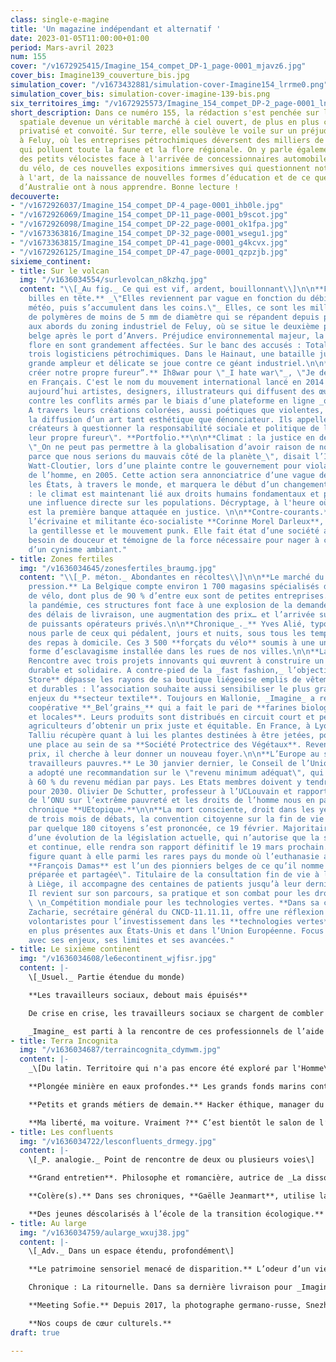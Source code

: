 ```yaml
---
class: single-e-magine
title: 'Un magazine indépendant et alternatif '
date: 2023-01-05T11:00:00+01:00
period: Mars-avril 2023
num: 155
cover: "/v1672925415/Imagine_154_compet_DP-1_page-0001_mjavz6.jpg"
cover_bis: Imagine139_couverture_bis.jpg
simulation_cover: "/v1673432881/simulation-cover-Imagine154_lrrme0.png"
simulation_cover_bis: simulation-cover-imagine-139-bis.png
six_territoires_img: "/v1672925573/Imagine_154_compet_DP-2_page-0001_ln3pme.jpg"
short_description: Dans ce numéro 155, la rédaction s'est penchée sur la conquête
  spatiale devenue un véritable marché à ciel ouvert, de plus en plus commercialisé,
  privatisé et convoité. Sur terre, elle soulève le voile sur un préjudice environnemental
  à Feluy, où les entreprises pétrochimiques déversent des milliers de mini-billes
  qui polluent toute la faune et la flore régionale. On y parle également des difficultés
  des petits vélocistes face à l'arrivée de concessionnaires automobiles sur le marché
  du vélo, de ces nouvelles expositions immersives qui questionnent notre rapport
  à l'art, de la naissance de nouvelles formes d’éducation et de ce que les Aborigènes
  d’Australie ont à nous apprendre. Bonne lecture !
decouverte:
- "/v1672926037/Imagine_154_compet_DP-4_page-0001_ihb0le.jpg"
- "/v1672926069/Imagine_154_compet_DP-11_page-0001_b9scot.jpg"
- "/v1672926098/Imagine_154_compet_DP-22_page-0001_ok1fpa.jpg"
- "/v1673363816/Imagine_154_compet_DP-32_page-0001_wsegu1.jpg"
- "/v1673363815/Imagine_154_compet_DP-41_page-0001_g4kcvx.jpg"
- "/v1672926125/Imagine_154_compet_DP-47_page-0001_qzpzjb.jpg"
sixieme_continent:
- title: Sur le volcan
  img: "/v1636034554/surlevolcan_n8kzhq.jpg"
  content: "\\[_Au fig._ Ce qui est vif, ardent, bouillonnant\\]\n\n**Feluy : la pétrochimie
    billes en tête.** _\"Elles reviennent par vague en fonction du débit et de la
    météo, puis s’accumulent dans les coins.\"_ Elles, ce sont les milliers de billes
    de polymères de moins de 5 mm de diamètre qui se répandent depuis plus de 15 ans
    aux abords du zoning industriel de Feluy, où se situe le deuxième pôle pétrochimique
    belge après le port d’Anvers. Préjudice environnemental majeur, la faune et la
    flore en sont grandement affectées. Sur le banc des accusés : TotalEnergies et
    trois logisticiens pétrochimiques. Dans le Hainaut, une bataille juridique de
    grande ampleur et délicate se joue contre ce géant industriel.\n\n**“Laissez-nous
    créer notre propre fureur”.** Ih8war pour \"_I hate war\"_, \"Je déteste la guerre\"
    en Français. C'est le nom du mouvement international lancé en 2014 qui rassemble
    aujourd’hui artistes, designers, illustrateurs qui diffusent des œuvres engagées
    contre les conflits armés par le biais d’une plateforme en ligne _open source._
    A travers leurs créations colorées, aussi poétiques que violentes, ils défendent
    la diffusion d’un art tant esthétique que dénonciateur. Ils appellent ainsi les
    créateurs à questionner la responsabilité sociale et politique de l’art et à \"créer
    leur propre fureur\". **Portfolio.**\n\n**Climat : la justice en dernier recours.**
    \"_On ne peut pas permettre à la globalisation d’avoir raison de nos traditions
    parce que nous serions du mauvais côté de la planète_\", disait l’Inuite Sheila
    Watt-Cloutier, lors d’une plainte contre le gouvernement pour violation des droits
    de l’homme, en 2005. Cette action sera annonciatrice d’une vague de procès contre
    les États, à travers le monde, et marquera le début d’un changement de conception
    : le climat est maintenant lié aux droits humains fondamentaux et possède donc
    une influence directe sur les populations. Décryptage, à l'heure où BNP Paribas
    est la première banque attaquée en justice. \n\n**Contre-courants.** Dans sa **chronique**,
    l’écrivaine et militante éco-socialiste **Corinne Morel Darleux**, met en lien
    la gentillesse et le mouvement punk. Elle fait état d’une société ayant cruellement
    besoin de douceur et témoigne de la force nécessaire pour nager à contre-courant
    d’un cynisme ambiant."
- title: Zones fertiles
  img: "/v1636034645/zonesfertiles_braumg.jpg"
  content: "\\[_P. méton._ Abondantes en récoltes\\]\n\n**Le marché du cycle sous
    pression.** La Belgique compte environ 1 700 magasins spécialisés dans la vente
    de vélo, dont plus de 90 % d’entre eux sont de petites entreprises. Mais depuis
    la pandémie, ces structures font face à une explosion de la demande, un allongement
    des délais de livraison, une augmentation des prix… et l’arrivée sur le marché
    de puissants opérateurs privés.\n\n**Chronique_._** Yves Alié, typographe et imprimeur,
    nous parle de ceux qui pédalent, jours et nuits, sous tous les temps, pour livrer
    des repas à domicile. Ces 3 500 **forçats du vélo** soumis à une une nouvelle
    forme d’esclavagisme installée dans les rues de nos villes.\n\n**Lanceurs d’avenir.**
    Rencontre avec trois projets innovants qui œuvrent à construire un monde plus
    durable et solidaire. A contre-pied de la _fast fashion,_ l’objectif de **WeCo
    Store** dépasse les rayons de sa boutique liégeoise emplis de vêtements éthiques
    et durables : l’association souhaite aussi sensibiliser le plus grand nombre aux
    enjeux du **secteur textile**. Toujours en Wallonie, _Imagine_ a rencontré la
    coopérative **_Bel’grains_** qui a fait le pari de **farines biologiques, artisanales
    et locales**. Leurs produits sont distribués en circuit court et permettent aux
    agriculteurs d’obtenir un prix juste et équitable. En France, à Lyon, Nicolas
    Talliu récupère quant à lui les plantes destinées à être jetées, pour leur faire
    une place au sein de sa **Société Protectrice des Végétaux**. Revendues à petits
    prix, il cherche à leur donner un nouveau foyer.\n\n**L’Europe au secours des
    travailleurs pauvres.** Le 30 janvier dernier, le Conseil de l’Union Européenne
    a adopté une recommandation sur le \"revenu minimum adéquat\", qui correspond
    à 60 % du revenu médian par pays. Les Etats membres doivent y tendre au plus tard
    pour 2030. Olivier De Schutter, professeur à l’UCLouvain et rapporteur spécial
    de l’ONU sur l’extrême pauvreté et les droits de l’homme nous en parle dans sa
    chronique **UEtopique.**\n\n**La mort consciente, droit dans les yeux.** Au terme
    de trois mois de débats, la convention citoyenne sur la fin de vie menée en France
    par quelque 180 citoyens s’est prononcée, ce 19 février. Majoritairement en faveur
    d’une évolution de la législation actuelle, qui n’autorise que la sédation profonde
    et continue, elle rendra son rapport définitif le 19 mars prochain. La Belgique
    figure quant à elle parmi les rares pays du monde où l’euthanasie active est dépénalisée.
    **François Damas** est l’un des pionniers belges de ce qu’il nomme la mort \"programmée,
    préparée et partagée\". Titulaire de la consultation fin de vie à la Citadelle
    à Liège, il accompagne des centaines de patients jusqu’à leur dernier souffle.
    Il revient sur son parcours, sa pratique et son combat pour les droits des patients.\n\n**_
    \ \n_Compétition mondiale pour les technologies vertes. **Dans sa chronique, Arnaud
    Zacharie, secrétaire général du CNCD-11.11.11, offre une réflexion sur les politiques
    volontaristes pour l’investissement dans les **technologies vertes**, de plus
    en plus présentes aux États-Unis et dans l’Union Européenne. Focus sur ce marché
    avec ses enjeux, ses limites et ses avancées."
- title: Le sixième continent
  img: "/v1636034608/le6econtinent_wjfisr.jpg"
  content: |-
    \[_Usuel._ Partie étendue du monde)

    **Les travailleurs sociaux, debout mais épuisés**

    De crise en crise, les travailleurs sociaux se chargent de combler de trop nombreuses brèches avec des moyens souvent dérisoires, à tel point que leur métier se vide parfois de son sens. Personnel épuisé ou démissionnaire, surcharge administrative, pénurie de travailleurs, difficulté de financement des structures… Le système craque de partout sur fond de précarité grandissante et de carences collectives.

    _Imagine_ est parti à la rencontre de ces professionnels de l’aide et de l’accueil et consacre un dossier de vingt pages à ce que traverse leur secteur.
- title: Terra Incognita
  img: "/v1636034687/terraincognita_cdymwm.jpg"
  content: |-
    _\[Du latin. Territoire qui n'a pas encore été exploré par l'Homme\]_

    **Plongée minière en eaux profondes.** Les grands fonds marins contiennent des minerais mais faut-il les prélever ? A quel prix ? Avec quels impacts sur les écosystèmes ? Au service de quelle activité industrielle en devenir ? Les questions que pose l’extraction minière des fonds marins sont majeures. De Clarion-Clipperton, dans l’océan Pacifique, au 16 rue de la Loi, à Bruxelles, _Imagine_ s’est immergé dans ce secteur encore peu connu qui soulève nombre de questions au niveau scientifique, juridique et économique. Le tout, alors que la Belgique est à l’avant-plan dans ce dossier miné… tout en se positionnant comme un ‘’blue leader’’. Une enquête soutenue par le Fonds pour le Journalisme.

    **Petits et grands métiers de demain.** Hacker éthique, manager du bonheur, défenseur des droits robotiques, fermier urbain… La transition écologique et sociale promet de transformer en profondeur le marché de l’emploi : des métiers vont disparaître, d’autres seront créés. D’autres encore seront transformés, au fil de l’évolution des compétences. Encore faut-il que la formation et le soutien des pouvoirs publics suivent.

    **Ma liberté, ma voiture. Vraiment ?** C’est bientôt le salon de l’Auto et notre chroniqueur, Yves Allié, s’interroge sur les mensonges de l’industrie, qui vend depuis plus d’un demi-siècle l’image de la voiture comme symbole de liberté.
- title: Les confluents
  img: "/v1636034722/lesconfluents_drmegy.jpg"
  content: |-
    \[_P. analogie._ Point de rencontre de deux ou plusieurs voies\]

    **Grand entretien**. Philosophe et romancière, autrice de _La dissociation_ paru au Seuil cet automne, Nadia Yala Kisukidi aime explorer les brèches et les imaginaires qui traversent les diasporas africaines en Europe. Inspirée par une bibliothèque philosophique et militante, elle se nourrit de l’histoire des indépendances, des expériences africaines et diasporiques pour proposer une autre histoire des luttes. Rencontre avec une intellectuelle traversée par l’imagination créatrice.

    **Colère(s).** Dans ses chroniques, **Gaëlle Jeanmart**, utilise la philosophie pour questionner divers aspects de nos vies. Dans ce numéro 154, elle s’attaque à nos colères, mécontentements quotidiens ou irritations passagères qu’on aimerait pacifier pour ne pas paraître grossiers ou dépossédés de nous-mêmes.

    **Des jeunes déscolarisés à l’école de la transition écologique.** A Lahage, non loin de Toulouse (France), une école forme des jeunes déscolarisés ou au chômage aux métiers de la transition écologique. Aux cours de permaculture ou d’écoconstruction s’ajoute l’indispensable accompagnement social de certains adolescents en perte de repères. Un reportage de nos confrères français de **Reporterre**, à lire dans nos colonnes.
- title: Au large
  img: "/v1636034759/aularge_wxuj38.jpg"
  content: |-
    \[_Adv._ Dans un espace étendu, profondément\]

    **Le patrimoine sensoriel menacé de disparition.** L’odeur d’un vieux livre, le son des cloches ou d’un orgue d’église, le dialecte d’une communauté, le parfum d’une ville sans pollution... Tous ces éléments du patrimoine dit « sensoriel » sont aujourd’hui menacés de disparition. Le média **Equaltimes** nous emmène à la rencontre de ses défenseurs qui, de l’Unesco au Parlement français, se mobilisent pour le préserver.

    Chronique : La ritournelle. Dans sa dernière livraison pour _Imagine_, l’écrivain Philippe Marczweski évoque son **amour de la mer**. Les croquettes de crevettes, le vent piquant et la chasse aux couteaux ici ; les transats, les sorbets coco et la tiédeur de l’eau là-bas. Et puis, il y a aussi ces silhouettes d’hommes, de femmes et d’enfants qu’on devine face à la côte anglaise.

    **Meeting Sofie.** Depuis 2017, la photographe germano-russe, Snezhana von Büdingen-Dyba documente la vie de Sofie, une jeune femme allemande atteinte de trisomie 21. Ce travail au long cours débouche sur la publication d’un magnifique ouvrage, Meeting Sofie, publié aux éditions Le Bec en l’air, qui aborde le handicap de manière sensible et parfois onirique. **Portfolio.**

    **Nos coups de cœur culturels.**
draft: true

---
```

